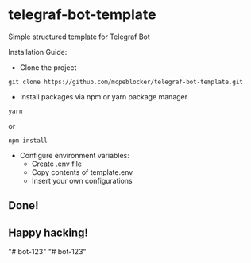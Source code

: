 # telegraf-bot-template
Simple structured template for Telegraf Bot

Installation Guide:

* Clone the project
```shellscript
git clone https://github.com/mcpeblocker/telegraf-bot-template.git
```

* Install packages via npm or yarn package manager
```shellscript
yarn
```
or
```shellscript
npm install
```

* Configure environment variables:
    * Create .env file
    * Copy contents of template.env
    * Insert your own configurations

## Done!
## Happy hacking!
"# bot-123" 
"# bot-123" 
